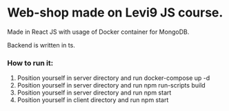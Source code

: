 <h1>Web-shop made on Levi9 JS course.</h1>

<p> Made in React JS with usage of Docker container for MongoDB. </p>
<p> Backend is written in ts. </p>

<h3> How to run it: </h3>
<ol>
<li> Position yourself in server directory and run docker-compose up -d
<li> Position yourself in server directory and run npm run-scripts build
<li> Position yourself in server directory and run npm start
<li> Position yourself in client directory and run npm start
</ol>
